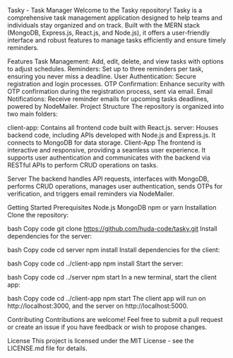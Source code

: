Tasky - Task Manager
Welcome to the Tasky repository! Tasky is a comprehensive task management application designed to help teams and individuals stay organized and on track. Built with the MERN stack (MongoDB, Express.js, React.js, and Node.js), it offers a user-friendly interface and robust features to manage tasks efficiently and ensure timely reminders.

Features
Task Management: Add, edit, delete, and view tasks with options to adjust schedules.
Reminders: Set up to three reminders per task, ensuring you never miss a deadline.
User Authentication: Secure registration and login processes.
OTP Confirmation: Enhance security with OTP confirmation during the registration process, sent via email.
Email Notifications: Receive reminder emails for upcoming tasks deadlines, powered by NodeMailer.
Project Structure
The repository is organized into two main folders:

client-app: Contains all frontend code built with React.js.
server: Houses backend code, including APIs developed with Node.js and Express.js. It connects to MongoDB for data storage.
Client-App
The frontend is interactive and responsive, providing a seamless user experience. It supports user authentication and communicates with the backend via RESTful APIs to perform CRUD operations on tasks.

Server
The backend handles API requests, interfaces with MongoDB, performs CRUD operations, manages user authentication, sends OTPs for verification, and triggers email reminders via NodeMailer.

Getting Started
Prerequisites
Node.js
MongoDB
npm or yarn
Installation
Clone the repository:

bash
Copy code
git clone https://github.com/huda-code/tasky.git
Install dependencies for the server:

bash
Copy code
cd server
npm install
Install dependencies for the client:

bash
Copy code
cd ../client-app
npm install
Start the server:

bash
Copy code
cd ../server
npm start
In a new terminal, start the client app:

bash
Copy code
cd ../client-app
npm start
The client app will run on http://localhost:3000, and the server on http://localhost:5000.

Contributing
Contributions are welcome! Feel free to submit a pull request or create an issue if you have feedback or wish to propose changes.

License
This project is licensed under the MIT License - see the LICENSE.md file for details.
